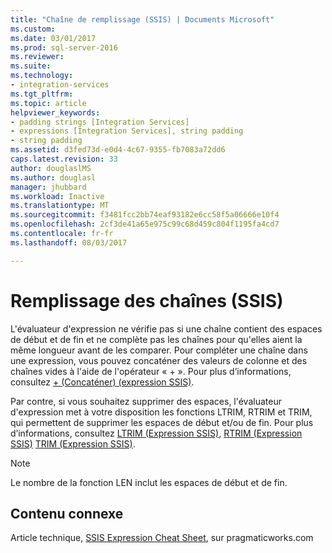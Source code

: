 ```yaml
---
title: "Chaîne de remplissage (SSIS) | Documents Microsoft"
ms.custom: 
ms.date: 03/01/2017
ms.prod: sql-server-2016
ms.reviewer: 
ms.suite: 
ms.technology:
- integration-services
ms.tgt_pltfrm: 
ms.topic: article
helpviewer_keywords:
- padding strings [Integration Services]
- expressions [Integration Services], string padding
- string padding
ms.assetid: d3fed73d-e0d4-4c67-9355-fb7083a72dd6
caps.latest.revision: 33
author: douglaslMS
ms.author: douglasl
manager: jhubbard
ms.workload: Inactive
ms.translationtype: MT
ms.sourcegitcommit: f3481fcc2bb74eaf93182e6cc58f5a06666e10f4
ms.openlocfilehash: 2cf3de41a65e975c99c68d459c804f1195fa4cd7
ms.contentlocale: fr-fr
ms.lasthandoff: 08/03/2017

---
```

# <a name="string-padding-ssis"></a>Remplissage des chaînes (SSIS)
  L'évaluateur d'expression ne vérifie pas si une chaîne contient des espaces de début et de fin et ne complète pas les chaînes pour qu'elles aient la même longueur avant de les comparer. Pour compléter une chaîne dans une expression, vous pouvez concaténer des valeurs de colonne et des chaînes vides à l'aide de l'opérateur « + ». Pour plus d’informations, consultez [+ &#40;Concaténer&#41; &#40;expression SSIS&#41;](../../integration-services/expressions/concatenate-ssis-expression.md).  
  
 Par contre, si vous souhaitez supprimer des espaces, l'évaluateur d'expression met à votre disposition les fonctions LTRIM, RTRIM et TRIM, qui permettent de supprimer les espaces de début et/ou de fin. Pour plus d’informations, consultez [LTRIM &#40;Expression SSIS&#41;](../../integration-services/expressions/ltrim-ssis-expression.md), [RTRIM &#40;Expression SSIS&#41;](../../integration-services/expressions/rtrim-ssis-expression.md) [TRIM &#40;Expression SSIS&#41;](../../integration-services/expressions/trim-ssis-expression.md).  
  
> [!NOTE]  
>  Le nombre de la fonction LEN inclut les espaces de début et de fin.  
  
## <a name="related-content"></a>Contenu connexe  
 Article technique, [SSIS Expression Cheat Sheet](http://go.microsoft.com/fwlink/?LinkId=746575), sur pragmaticworks.com  
  
  

